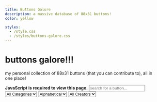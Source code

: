 ```yaml
---
title: Buttons Galore
description: a massive database of 88x31 buttons!
color: yellow

styles:
  - /style.css
  - /styles/buttons-galore.css
---
```


# buttons galore!!!
my personal collection of 88x31 buttons (that you can contribute to), all in one place!

<noscript>
  <strong>JavaScript is required to view this page.</strong>
</noscript>
<yescript>
<input type="text" id="search" placeholder="search for a button..." />

<div class="options">
  <select id="categories">
    <option>All Categories</option>
  </select>
  <label for="sort"></label>
  <select id="sort">
    <option>Alphabetical</option>
    <option>Order</option>
  </select>
  <select id="creators">
    <option>All Creators</option>
  </select>
</div>

<div class="buttons"></div>
</yescript>

<script>
  const BUTTON_FILE = 'https://raw.githubusercontent.com/ThinLiquid/buttons/main/index.buttonfile'
  const BUTTON_DIRECTORY = 'https://raw.githubusercontent.com/ThinLiquid/buttons/main/img/'

  const fetchButtons = async () => {
    const res = await fetch(`${BUTTON_FILE}`, { cache: 'no-store', heders: { 'Cache-Control': 'no-store' } })
    const data = await res.text()
    const entries = data.split('\n').map((entry, index) => {
      const [categories, tags, filename, description, creator] = entry.split(' | ')
      try {
        return { categories: categories.split(','), tags: tags.split(' '), filename, description, creator: creator || 'N/A' }
      } catch {
        console.error('Error: malformed content\n ->', JSON.stringify(entry), 'at line', index)
        return null
      }
    }).filter(entry => entry !== null)

    return entries
  }

  (async () => {
    const buttons = await fetchButtons()
    const categories = [...new Set(buttons.flatMap(button => button.categories))]
    const creators = [...new Set(buttons.map(button => button.creator))]

    const buttonsContainer = document.querySelector('.buttons')
    const search = document.getElementById('search')
    const categoriesSelect = document.getElementById('categories')
    const sortSelect = document.getElementById('sort')
    const creatorsSelect = document.getElementById('creators')

    categories.forEach(category => {
      const option = document.createElement('option')
      option.innerText = category
      categoriesSelect.appendChild(option)
    })

    creators.forEach(creator => {
      const option = document.createElement('option')
      option.innerText = creator
      creatorsSelect.appendChild(option)
    })

    const renderButtons = async () => {
      buttonsContainer.innerHTML = ''

      const filteredButtons = buttons.filter(button => {
        const category = categoriesSelect.value
        const creator = creatorsSelect.value
        const searchValue = search.value.toLowerCase()

        return (
          (category === 'All Categories' || button.categories.includes(category)) &&
          (creator === 'All Creators' || button.creator === creator) &&
          (button.description.toLowerCase().includes(searchValue) || button.tags.some(tag => tag.includes(searchValue)))
        )
      })

      let i = 0;
      for (const button of filteredButtons) {
        const buttonElement = document.createElement('img')
  
        buttonElement.src = `${BUTTON_DIRECTORY}${button.filename}`
        buttonElement.alt = button.description
        buttonElement.width = 88
        buttonElement.height = 31

        buttonElement.addEventListener('mouseover', () => {
          const tooltip = document.querySelector('.tooltip')
          tooltip.innerHTML = `
            <strong>${button.description}</strong><br />
            Categories: ${button.categories.join(', ')}<br />
            Tags: ${button.tags.join(', ')}<br />
            Creator: ${button.creator}
          `
          tooltip.style.opacity = 1
        })

        buttonElement.addEventListener('mouseout', () => {
          const tooltip = document.querySelector('.tooltip')
          tooltip.style.opacity = 0
        })

        buttonElement.classList.add('squishy')

        buttonElement.style.animationDelay = `${i * 15}ms`

        buttonsContainer.appendChild(buttonElement)

        setTimeout(() => {
          buttonElement.style.opacity = 1
          buttonElement.style.animation = null
        }, 15 * i + 150)
        i++
      }
    }

    renderButtons()

    search.addEventListener('input', renderButtons)
    categoriesSelect.addEventListener('change', renderButtons)
    creatorsSelect.addEventListener('change', renderButtons)
  })()

  const tooltip = document.querySelector('.tooltip')

  window.addEventListener('mousemove', (e) => {
    const mouseX = e.clientX + window.scrollX;
    const mouseY = e.clientY + window.scrollY;
    
    tooltip.style.left = `${mouseX + 10}px`; // Offset to prevent cursor overlap
    tooltip.style.top = `${mouseY + 10}px`;
  });
</script>